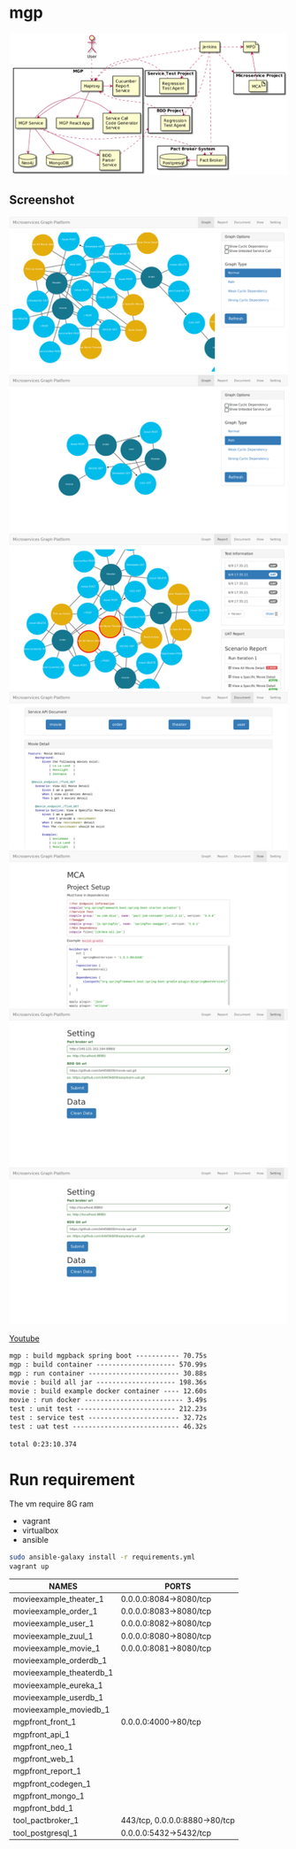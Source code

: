 # mgp

![Deployment Diagram](deployment.png)

## Screenshot
![screenshot](screenshot/001.png)
![screenshot](screenshot/002.png)
![screenshot](screenshot/003.png)
![screenshot](screenshot/004.png)
![screenshot](screenshot/005.png)
![screenshot](screenshot/006.png)
![screenshot](screenshot/007.png)

[Youtube](https://youtu.be/vw282F9OeIc)

```
mgp : build mgpback spring boot ----------- 70.75s
mgp : build container -------------------- 570.99s
mgp : run container ----------------------- 30.88s
movie : build all jar -------------------- 198.36s
movie : build example docker container ---- 12.60s
movie : run docker ------------------------- 3.49s
test : unit test ------------------------- 212.23s
test : service test ----------------------- 32.72s
test : uat test --------------------------- 46.32s

total 0:23:10.374
```

# Run requirement
The vm require 8G ram
- vagrant
- virtualbox
- ansible
```sh
sudo ansible-galaxy install -r requirements.yml
vagrant up
```

|NAMES                        |PORTS                         |
|-----------------------------|------------------------------|
|movieexample_theater_1       |0.0.0.0:8084->8080/tcp        |
|movieexample_order_1         |0.0.0.0:8083->8080/tcp        |
|movieexample_user_1          |0.0.0.0:8082->8080/tcp        |
|movieexample_zuul_1          |0.0.0.0:8080->8080/tcp        |
|movieexample_movie_1         |0.0.0.0:8081->8080/tcp        |
|movieexample_orderdb_1       |                              |
|movieexample_theaterdb_1     |                              |
|movieexample_eureka_1        |                              |
|movieexample_userdb_1        |                              |
|movieexample_moviedb_1       |                              |
|mgpfront_front_1             |0.0.0.0:4000->80/tcp          |
|mgpfront_api_1               |                              |
|mgpfront_neo_1               |                              |
|mgpfront_web_1               |                              |
|mgpfront_report_1            |                              |
|mgpfront_codegen_1           |                              |
|mgpfront_mongo_1             |                              |
|mgpfront_bdd_1               |                              |
|tool_pactbroker_1            |443/tcp, 0.0.0.0:8880->80/tcp |
|tool_postgresql_1            |0.0.0.0:5432->5432/tcp        |
